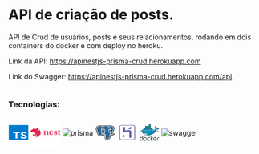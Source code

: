 # API de criação de posts.

API de Crud de usuários, posts e seus relacionamentos, rodando em dois containers do docker e com deploy no heroku.

<div>
  <p>Link da API: <a target="_blank" href='https://apinestjs-prisma-crud.herokuapp.com'>https://apinestjs-prisma-crud.herokuapp.com</a></p>
  <p>Link do Swagger: <a target="_blank" href='https://apinestjs-prisma-crud.herokuapp.com/api'>https://apinestjs-prisma-crud.herokuapp.com/api</a></p>
</div>

<div style='display: inline-block'>
  <h3>Tecnologias:</h3>
  <img align='center' title='typescript' alt='typescript' height='30' width='40' src='https://raw.githubusercontent.com/devicons/devicon/master/icons/typescript/typescript-plain.svg' />
  <img align='center' title='nestjs' alt='nestjs' height='60' width='60'             src='https://raw.githubusercontent.com/devicons/devicon/1119b9f84c0290e0f0b38982099a2bd027a48bf1/icons/nestjs/nestjs-plain-wordmark.svg' />
  <img align='center' alt='prisma' height='30' width='55' src='https://cdn.worldvectorlogo.com/logos/prisma-2.svg' />
  <img align='center' title='postgresql' alt='postgresql' height='30' width='40' src='https://raw.githubusercontent.com/devicons/devicon/2ae2a900d2f041da66e950e4d48052658d850630/icons/postgresql/postgresql-original.svg' />
  <img align='center' alt='heroku' height='30' width='40' src='https://raw.githubusercontent.com/devicons/devicon/2ae2a900d2f041da66e950e4d48052658d850630/icons/heroku/heroku-original.svg' />
   <img align='center' alt='docker' height='40' width='40' src='https://raw.githubusercontent.com/devicons/devicon/1119b9f84c0290e0f0b38982099a2bd027a48bf1/icons/docker/docker-original-wordmark.svg' />
    <img align='center' title='swagger' alt='swagger' height='40' width='40' src='https://upload.wikimedia.org/wikipedia/commons/a/ab/Swagger-logo.png' />
</div>

